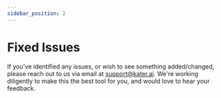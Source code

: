 ```yaml
---
sidebar_position: 2
---
```


# Fixed Issues

If you've identified any issues, or wish to see something added/changed, please reach out to us via email at support@kater.ai. We're working diligently to make this the best tool for you, and would love to hear your feedback.